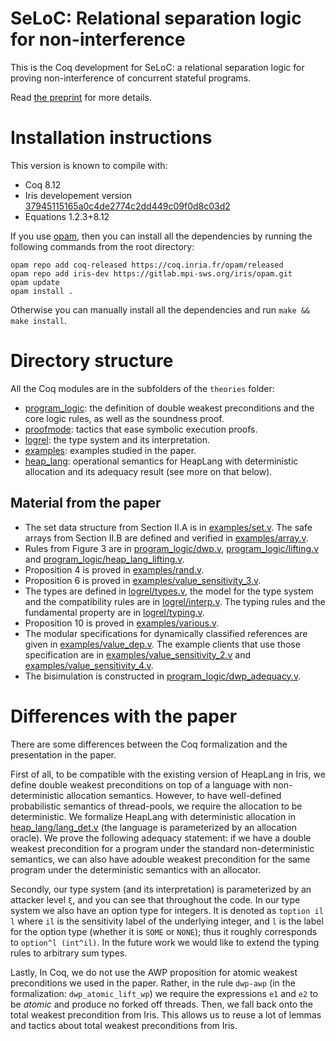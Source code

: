 # SeLoC: Relational separation logic for non-interference

This is the Coq development for SeLoC: a relational separation logic for proving non-interference of concurrent stateful programs.

Read [the preprint](https://arxiv.org/abs/1910.00905) for more details.

# Installation instructions

This version is known to compile with:
- Coq 8.12
- Iris developement version [37945115165a0c4de2774c2dd449c09f0d8c03d2](https://gitlab.mpi-sws.org/iris/iris/tree/37945115165a0c4de2774c2dd449c09f0d8c03d2)
- Equations 1.2.3+8.12

If you use [opam](https://opam.ocaml.org/), then you can install all the dependencies by running the following commands from the root directory:
```
opam repo add coq-released https://coq.inria.fr/opam/released
opam repo add iris-dev https://gitlab.mpi-sws.org/iris/opam.git
opam update
opam install .
```

Otherwise you can manually install all the dependencies and run `make && make install`.

# Directory structure

All the Coq modules are in the subfolders of the `theories` folder:

- [program_logic](theories/program_logic): the definition of double weakest preconditions and the core logic rules, as well as the soundness proof.
- [proofmode](theories/proofmode): tactics that ease symbolic execution proofs.
- [logrel](theories/logrel): the type system and its interpretation.
- [examples](theories/examples): examples studied in the paper.
- [heap_lang](theories/heap_lang): operational semantics for HeapLang with deterministic allocation and its adequacy result (see more on that below).

## Material from the paper

- The set data structure from Section II.A is in [examples/set.v](theories/examples/set.v).
The safe arrays from Section II.B are defined and verified in [examples/array.v](theories/array.v).
- Rules from Figure 3 are in [program_logic/dwp.v](theories/program_logic/dwp.v), [program_logic/lifting.v](theories/program_logic/lifting.v) and [program_logic/heap_lang_lifting.v](theories/program_logic/heap_lang_lifting.v).
- Proposition 4 is proved in [examples/rand.v](theories/examples/rand.v).
- Proposition 6 is proved in [examples/value_sensitivity_3.v](theories/examples/value_sensitivity_3.v).
- The types are defined in [logrel/types.v](theories/logrel/types.v), the model for the type system and the compatibility rules are in [logrel/interp.v](theories/logrel/interp.v).
The typing rules and the fundamental property are in [logrel/typing.v](theories/logrel/typing.v).
- Proposition 10 is proved in [examples/various.v](theories/examples/various.v).
- The modular specifications for dynamically classified references are given in [examples/value_dep.v](theories/examples/value_dep.v). The example clients that use those specification are in [examples/value_sensitivity_2.v](theories/examples/value_sensitivity_2.v) and [examples/value_sensitivity_4.v](theories/examples/value_sensitivity_4.v).
- The bisimulation is constructed in [program_logic/dwp_adequacy.v](theories/program_logic/dwp_adequacy.v).

# Differences with the paper

There are some differences between the Coq formalization and the presentation in the paper.

First of all, to be compatible with the existing version of HeapLang in Iris, we define double weakest preconditions on top of a language with non-deterministic allocation semantics.
However, to have well-defined probabilistic semantics of thread-pools, we require the allocation to be deterministic. We formalize HeapLang with deterministic allocation in [heap_lang/lang_det.v](theories/heap_lang/lang_det.v) (the language is parameterized by an allocation oracle).
We prove the following adequacy statement: if we have a double weakest precondition for a program under the standard non-deterministic semantics, we can also have adouble weakest precondition for the same program under the deterministic semantics with an allocator.

Secondly, our type system (and its interpretation) is parameterized by an attacker level `ξ`, and you can see that throughout the code.
In our type system we also have an option type for integers.
It is denoted as `toption il l` where `il` is the sensitivity label of the underlying integer, and `l` is the label for the option type (whether it is `SOME` or `NONE`); thus it roughly corresponds to `option^l (int^il)`.
In the future work we would like to extend the typing rules to arbitrary sum types.

Lastly, In Coq, we do not use the AWP proposition for atomic weakest preconditions we used in the paper.
Rather, in the rule `dwp-awp` (in the formalization: `dwp_atomic_lift_wp`) we require the expressions `e1` and `e2` to be _atomic_ and produce no forked off threads.
Then, we fall back onto the total weakest precondition from Iris.
This allows us to reuse a lot of lemmas and tactics about total weakest preconditions from Iris.

